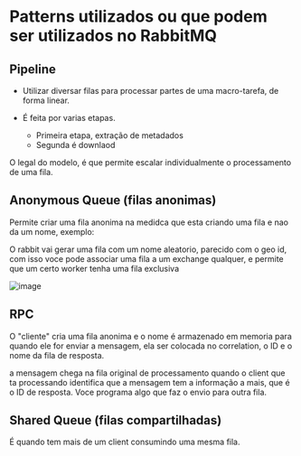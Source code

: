 # Patterns utilizados ou que podem ser utilizados no RabbitMQ

## Pipeline

- Utilizar diversar filas para processar partes de uma macro-tarefa, de forma linear.

- É feita por varias etapas.
    - Primeira etapa, extração de metadados
    - Segunda é downlaod

O legal do modelo, é que permite escalar individualmente o processamento de uma fila.

## Anonymous Queue (filas anonimas)

Permite criar uma fila anonima na medidca que esta criando uma fila e nao da um nome, exemplo:

O rabbit vai gerar uma fila com um nome aleatorio, parecido com o geo id, com isso voce pode associar uma fila a um exchange qualquer, e permite que um certo worker tenha uma fila exclusiva

![image](https://user-images.githubusercontent.com/58439854/97094980-67c2e800-1630-11eb-8d39-652fd66fb49a.png)

## RPC

O "cliente" cria uma fila anonima e o nome é armazenado em memoria
para quando ele for enviar a mensagem, ela ser colocada no correlation, o ID e o nome da fila de resposta.

a mensagem chega na fila original de processamento quando o client que ta processando identifica que a mensagem tem a informação a mais, que é o ID de resposta. Voce programa algo que faz o envio para outra fila.

## Shared Queue (filas compartilhadas)

É quando tem mais de um client consumindo uma mesma fila.